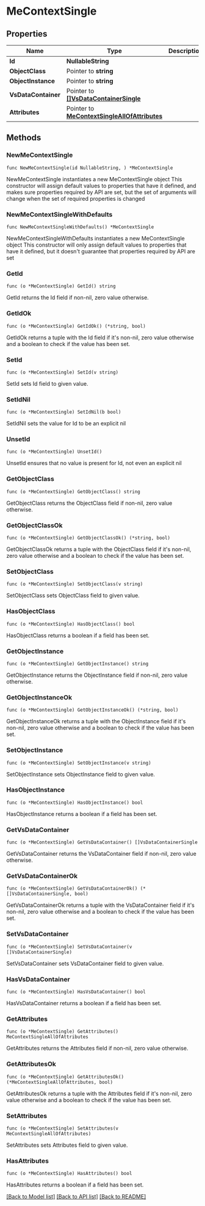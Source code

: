 # MeContextSingle

## Properties

Name | Type | Description | Notes
------------ | ------------- | ------------- | -------------
**Id** | **NullableString** |  | 
**ObjectClass** | Pointer to **string** |  | [optional] 
**ObjectInstance** | Pointer to **string** |  | [optional] 
**VsDataContainer** | Pointer to [**[]VsDataContainerSingle**](VsDataContainerSingle.md) |  | [optional] 
**Attributes** | Pointer to [**MeContextSingleAllOfAttributes**](MeContextSingleAllOfAttributes.md) |  | [optional] 

## Methods

### NewMeContextSingle

`func NewMeContextSingle(id NullableString, ) *MeContextSingle`

NewMeContextSingle instantiates a new MeContextSingle object
This constructor will assign default values to properties that have it defined,
and makes sure properties required by API are set, but the set of arguments
will change when the set of required properties is changed

### NewMeContextSingleWithDefaults

`func NewMeContextSingleWithDefaults() *MeContextSingle`

NewMeContextSingleWithDefaults instantiates a new MeContextSingle object
This constructor will only assign default values to properties that have it defined,
but it doesn't guarantee that properties required by API are set

### GetId

`func (o *MeContextSingle) GetId() string`

GetId returns the Id field if non-nil, zero value otherwise.

### GetIdOk

`func (o *MeContextSingle) GetIdOk() (*string, bool)`

GetIdOk returns a tuple with the Id field if it's non-nil, zero value otherwise
and a boolean to check if the value has been set.

### SetId

`func (o *MeContextSingle) SetId(v string)`

SetId sets Id field to given value.


### SetIdNil

`func (o *MeContextSingle) SetIdNil(b bool)`

 SetIdNil sets the value for Id to be an explicit nil

### UnsetId
`func (o *MeContextSingle) UnsetId()`

UnsetId ensures that no value is present for Id, not even an explicit nil
### GetObjectClass

`func (o *MeContextSingle) GetObjectClass() string`

GetObjectClass returns the ObjectClass field if non-nil, zero value otherwise.

### GetObjectClassOk

`func (o *MeContextSingle) GetObjectClassOk() (*string, bool)`

GetObjectClassOk returns a tuple with the ObjectClass field if it's non-nil, zero value otherwise
and a boolean to check if the value has been set.

### SetObjectClass

`func (o *MeContextSingle) SetObjectClass(v string)`

SetObjectClass sets ObjectClass field to given value.

### HasObjectClass

`func (o *MeContextSingle) HasObjectClass() bool`

HasObjectClass returns a boolean if a field has been set.

### GetObjectInstance

`func (o *MeContextSingle) GetObjectInstance() string`

GetObjectInstance returns the ObjectInstance field if non-nil, zero value otherwise.

### GetObjectInstanceOk

`func (o *MeContextSingle) GetObjectInstanceOk() (*string, bool)`

GetObjectInstanceOk returns a tuple with the ObjectInstance field if it's non-nil, zero value otherwise
and a boolean to check if the value has been set.

### SetObjectInstance

`func (o *MeContextSingle) SetObjectInstance(v string)`

SetObjectInstance sets ObjectInstance field to given value.

### HasObjectInstance

`func (o *MeContextSingle) HasObjectInstance() bool`

HasObjectInstance returns a boolean if a field has been set.

### GetVsDataContainer

`func (o *MeContextSingle) GetVsDataContainer() []VsDataContainerSingle`

GetVsDataContainer returns the VsDataContainer field if non-nil, zero value otherwise.

### GetVsDataContainerOk

`func (o *MeContextSingle) GetVsDataContainerOk() (*[]VsDataContainerSingle, bool)`

GetVsDataContainerOk returns a tuple with the VsDataContainer field if it's non-nil, zero value otherwise
and a boolean to check if the value has been set.

### SetVsDataContainer

`func (o *MeContextSingle) SetVsDataContainer(v []VsDataContainerSingle)`

SetVsDataContainer sets VsDataContainer field to given value.

### HasVsDataContainer

`func (o *MeContextSingle) HasVsDataContainer() bool`

HasVsDataContainer returns a boolean if a field has been set.

### GetAttributes

`func (o *MeContextSingle) GetAttributes() MeContextSingleAllOfAttributes`

GetAttributes returns the Attributes field if non-nil, zero value otherwise.

### GetAttributesOk

`func (o *MeContextSingle) GetAttributesOk() (*MeContextSingleAllOfAttributes, bool)`

GetAttributesOk returns a tuple with the Attributes field if it's non-nil, zero value otherwise
and a boolean to check if the value has been set.

### SetAttributes

`func (o *MeContextSingle) SetAttributes(v MeContextSingleAllOfAttributes)`

SetAttributes sets Attributes field to given value.

### HasAttributes

`func (o *MeContextSingle) HasAttributes() bool`

HasAttributes returns a boolean if a field has been set.


[[Back to Model list]](../README.md#documentation-for-models) [[Back to API list]](../README.md#documentation-for-api-endpoints) [[Back to README]](../README.md)


